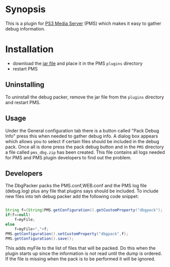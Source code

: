 # Synopsis <a name="Synopsis"></a>

This is a plugin for [PS3 Media Server](http://code.google.com/p/ps3mediaserver/) (PMS) which makes it easy to gather
debug information.

# Installation <a name="Install"></a>

* download the [jar file](https://github.com/downloads/SharkHunter/Channel/tv_plug_058.jar) and place it in the PMS `plugins` directory
* restart PMS

## Uninstalling <a name="Uninstall"></a>

To uninstall the debug packer, remove the jar file from the `plugins` directory and restart PMS. 

## Usage ##
Under the General configuration tab there is a button called "Pack Debug Info" press this when needed to gather debug info.
A dialog box appears which allows you to select if certain files should be included in the debug pack. Once all is done press the
pack debug button and in the `PMS` directory a file called `pms_dbg.zip` has been created. This file contains all logs needed for PMS
and PMS plugin developers to find out the problem.

## Developers ##
The DbgPacker packs the PMS.conf,WEB.conf and the PMS log file (debug.log) plus any file that plugins says should be included. To include new
files into teh debug packer add the following code snippet:

```java

String f=(String)PMS.getConfiguration().getCustomProperty("dbgpack");
if(f==null)
	f=myFile;
else 
	f=myFile+","+f;
PMS.getConfiguration().setCustomProperty("dbgpack",f);
PMS.getConfiguration().save();

```

This adds myFile to the list of files that will be packed. Do this when the plugin starts up since the information is not read until the dump is ordered. 
If the file is missing when the pack is to be performed it will be ignored.
